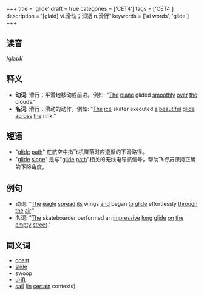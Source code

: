 +++
title = 'glide'
draft = true
categories = ['CET4']
tags = ['CET4']
description = '[glaid] vi.滑动；消逝 n.滑行'
keywords = ['ai words', 'glide']
+++

## 读音
/glaɪd/

## 释义
- **动词**: 滑行；平滑地移动或前进。例如: "[The](/zh/post/the/) [plane](/zh/post/plane/) glided [smoothly](/zh/post/smoothly/) [over](/zh/post/over/) [the](/zh/post/the/) clouds."
- **名词**: 滑行；滑动的动作。例如: "[The](/zh/post/the/) [ice](/zh/post/ice/) skater executed [a](/zh/post/a/) [beautiful](/zh/post/beautiful/) [glide](/zh/post/glide/) [across](/zh/post/across/) [the](/zh/post/the/) rink."

## 短语
- "[glide](/zh/post/glide/) [path](/zh/post/path/)" 在航空中指飞机降落时应遵循的下滑路径。
- "[glide](/zh/post/glide/) [slope](/zh/post/slope/)" 是与"[glide](/zh/post/glide/) [path](/zh/post/path/)"相关的无线电导航信号，帮助飞行员保持正确的下降角度。

## 例句
- 动词: "[The](/zh/post/the/) [eagle](/zh/post/eagle/) [spread](/zh/post/spread/) [its](/zh/post/its/) wings [and](/zh/post/and/) began [to](/zh/post/to/) [glide](/zh/post/glide/) effortlessly [through](/zh/post/through/) [the](/zh/post/the/) [air](/zh/post/air/)."
- 名词: "[The](/zh/post/the/) skateboarder performed an [impressive](/zh/post/impressive/) [long](/zh/post/long/) [glide](/zh/post/glide/) [on](/zh/post/on/) [the](/zh/post/the/) [empty](/zh/post/empty/) [street](/zh/post/street/)."

## 同义词
- [coast](/zh/post/coast/)
- [slide](/zh/post/slide/)
- swoop
- [drift](/zh/post/drift/)
- [sail](/zh/post/sail/) ([in](/zh/post/in/) [certain](/zh/post/certain/) contexts)

